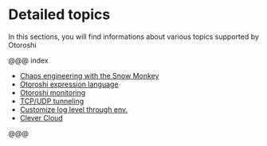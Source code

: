 # Detailed topics

In this sections, you will find informations about various topics supported by Otoroshi

@@@ index

* [Chaos engineering with the Snow Monkey](./snow-monkey.md)
* [Otoroshi expression language](./language.md)
* [Otoroshi monitoring](./monitoring.md)
* [TCP/UDP tunneling](./tunneling.md)
* [Customize log level through env.](./customize.md)
* [Clever Cloud](./clevercloud.md)

@@@
